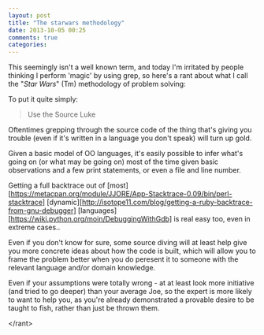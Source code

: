 ```yaml
---
layout: post
title: "The starwars methodology"
date: 2013-10-05 00:25
comments: true
categories:
---
```


This seemingly isn't a well known term, and today I'm irritated by people
thinking I perform 'magic' by using grep, so here's a rant about what I call
the "*Star Wars*" (Tm) methodology of problem solving:

To put it quite simply:

> Use the Source Luke

Oftentimes grepping through the source code of the thing that's giving you
trouble (even if it's written in a language you don't speak) will turn up
gold.

Given a basic model of OO languages, it's easily possible to infer what's
going on (or what may be going on) most of the time given basic observations
and a few print statements, or even a file and line number.

Getting a full backtrace out of [most][https://metacpan.org/module/JJORE/App-Stacktrace-0.09/bin/perl-stacktrace] [dynamic][http://isotope11.com/blog/getting-a-ruby-backtrace-from-gnu-debugger] [languages][https://wiki.python.org/moin/DebuggingWithGdb] is real easy too, even in extreme cases..

Even if you don't know for sure, some source diving will at least
help give you more concrete ideas about how the code is built, which
will allow you to frame the problem better when you do peresent it
to someone with the relevant language and/or domain knowledge.

Even if your assumptions were totally wrong - at at least look more
initiative (and tried to go deeper) than your average Joe, so
the expert is more likely to want to help you, as you're already
demonstrated a provable desire to be taught to fish, rather than
just be thrown them.

&lt;/rant&gt;

